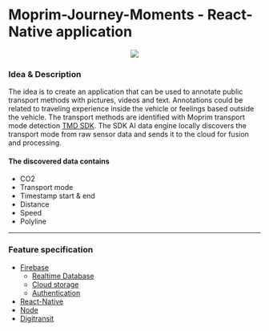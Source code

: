 # Moprim-Journey-Moments - React-Native application


<p align="center">
  <img src="https://user-images.githubusercontent.com/45162563/101350811-51978100-3898-11eb-9a97-8fa9117c67f8.png"/>
</p>

### Idea & Description

The idea is to create an application that can be used to annotate public transport methods with pictures, videos and text. Annotations could be related to traveling experience inside the vehicle or feelings based outside the vehicle. The transport methods are identified with Moprim transport mode detection [TMD SDK](https://www.moprim.com/products/). The SDK AI data engine locally discovers the transport mode from raw sensor data and sends it to the cloud for fusion and processing. 
#### The discovered data contains
* CO2
* Transport mode
* Timestamp start & end
* Distance
* Speed
* Polyline

---

### Feature specification
* [Firebase](https://firebase.google.com/)
  * [Realtime Database](https://firebase.google.com/docs/database)
  * [Cloud storage](https://firebase.google.com/docs/storage)
  * [Authentication](https://firebase.google.com/docs/auth)
* [React-Native](https://reactnative.dev/)
* [Node](https://nodejs.org/en/)
* [Digitransit](https://digitransit.fi/)



